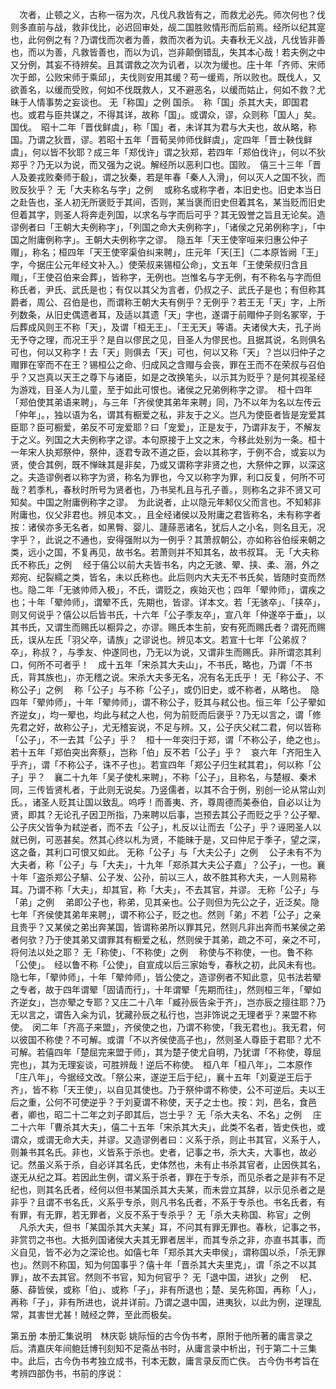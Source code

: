<!-- { "loadSidebar": true } -->
　次者，止顿之义，古称一宿为次，凡伐凡救皆有之，而救尤必先。师次何也？伐则多直前与战，救非伐比，必迟回审处，觇二国胜败情形而后前焉。经所以纪其寔也，此何例之有？乃谓伐而次者为善，救而次者为讥。夫春秋无义战，凡伐皆非善也，而以为善，凡救皆善也，而以为讥，岂非颠倒错乱，失其本心哉！若夫例之中又分例，其妄不待辨矣。且其谓救之次为讥者，以次为缓也。庄十年「齐师、宋师次于郎，公败宋师于乘邱」，夫伐则安用其缓？苟一缓焉，所以败也。既伐人，又欲善名，以缓而受败，何如不伐既救人，又不避恶名，以缓而姑止，何如不救？尤昧于人情事势之妄谈也。
无「称国」之例
   国杀。　称「国」杀其大夫，即国君也。或君与臣共谋之，不得其详，故称「国」。或谓众，谬，众则称「国人」矣。国伐。　昭十二年「晋伐鲜虞」，称「国」者，未详其为君与大夫也，故从略，称国。乃谓之狄晋，谬。若昭十五年「晋荀吴帅师伐鲜虞」，定四年「晋士鞅伐鲜虞」，何以皆不狄耶？成三年「郑伐许」谓之狄郑，若四年「郑伯伐许」，何以不狄郑乎？乃无以为说，而又强为之说。解经所以恶利口也。国败。　僖三十三年「晋人及姜戎败秦师于殽」，谓之狄秦，若是年春「秦人入滑」，何以灭人之国不狄，而败反狄乎？
无「大夫称名与字」之例
　或称名或称字者，本旧史也。旧史本当日之赴告也，圣人初无所褒贬于其间，否则，某当褒而旧史但着其名，某当贬而旧史但着其字，则圣人将奔走列国，以求名与字而后可乎？其无毁誉之旨且无论矣。造谬例者曰「王朝大夫例称字」，「列国之命大夫例称字」，「诸侯之兄弟例称字」，「中国之附庸例称字」。王朝大夫例称字之谬。　隐五年「天王使宰咺来归惠公仲子赗」，称名；桓四年「天王使宰渠伯纠来聘」，庄元年「天[王]（二本原皆阙「王」字，今据庄公元年经文补入。）使荣叔来锡桓公命」，文五年「王使荣叔归含且赗」，「王使召伯来会葬」，皆称字，无例也。岂惟名与字无例，有不称名与字而但称氏者，尹氏、武氏是也；有仅以其父为言者，仍叔之子、武氏子是也；有但称其爵者，周公、召伯是也，而谓称王朝大夫有例乎？无例乎？若王无「天」字，上所列数条，从旧史偶遗者耳，及适以其遗「天」字也，遂谓于前赗仲子则名冢宰，于后葬成风则王不称「天」，及谓「桓无王」、「王无天」等语。夫诸侯大夫，孔子尚无予夺之理，而况王乎？是自以僇民之见，目圣人为僇民也。且据其说，名则俱名可也，何以又称字！去「天」则俱去「天」可也，何以又称「天」？岂以归仲子之赗罪在宰而不在王？锡桓公之命、归成风之含赗与会丧，罪在王而不在荣叔与召伯乎？又岂真以天王之尊下与诸臣，如是之改换笔头，以示其为贬乎？是何其视圣经为游戏，目圣人为儿童，至于如此可恨也。诸侯之兄弟例称字之谬。　桓十四年「郑伯使其弟语来聘」，与三年「齐侯使其弟年来聘」同，乃不以年为名以左传云「仲年」。，独以语为名，谓其有橱爱之私，非友于之义。岂凡为使臣者皆是宠爱其臣耶？臣可橱爱，弟反不可宠爱耶？曰「宠爱」，正是友于，乃谓非友于，不解友于之义。列国之大夫例称字之谬。本句原接于上文之末，今移此处别为一条。桓十一年宋人执郑祭仲，祭仲，逐君专政不道之臣，会以其称字，于例不合，或妄以为贤，使合其例，既不惮昧其是非矣，乃或又谓称字非贤之也，大祭仲之罪，以深这之。夫造谬例者以称字为贤，称名为罪也，今又以称字为罪，利口反复，何所不可哉？若季札，春秋时所号为贤者也，乃书吴札且与孔子善。，则称名之非不贤又可知矣。中国之附庸例称字之谬。　为此说者，止以隐元年邾仪父而言也。不知邾非附庸也，仪父非君也。辨见本文。，且全经诸侯以及附庸之君皆称名，未有称字者按：诸侯亦多无名者，如黑臀、婴儿、蘧蒢恶诸名，犹后人之小名，则名且无，况字乎？，此说之不通也，安得强附以为一例乎？其萧叔朝公，亦如称谷伯绥来朝之类，远小之国，不复再见，故书名。若萧则并不知其名，故书叔耳。
无「大夫称氏不称氏」之例
　经于僖公以前大夫皆书名，内之无骇、翚、挟、柔、溺，外之郑宛、纪裂繻之类，皆名，未以氏称也。此后则内大夫无不书氏矣，皆随时变而然也。隐二年「无骇帅师入极」，不氏，谓贬之，疾始灭也；四年「翚帅师」，谓疾之也；十年「翚帅师」，谓翚不氏，先期也，皆谬。详本文。若「无骇卒」、「挟卒」，则又何说乎？僖公以后皆书氏，十六年「公子季友卒」，宣八年「仲遂卒于垂」，以其书氏，又谓生而赐氏以橱异之，亦谬。赐氏本生前，安有死而赐氏者？谓死而赐氏，误从左氏「羽父卒，请族」之谬说也。辨见本文。若宣十七年「公弟叔？卒」，称叔？，与季友、仲遂同也，乃无以为说，又谓非生而赐氏。非所谓恣其利口，何所不可者乎！　成十五年「宋杀其大夫山」，不书氏，略也，乃谓「不书氏，背其族也」，亦无稽之说。宋杀大夫多无名，况有名无氏乎！
无「称公子、不称公子」之例
　称「公子」与不称「公子」，或仍旧史，或不称者，从略也。　隐四年「翚帅师」，十年「翚帅师」，谓不称公子，贬其与弒公也。恒三年「公子翚如齐逆女」，均一翚也，均此与弒之人也，何为前贬而后褒乎？乃无以言之，谓「修先君之好，故称公子」，尤无稽妄说，不足与辨。又，公子庆父弒二君，何以皆称「公子」，不一去其「公子」乎？　桓十一年突归于郑，谓「不称公子，绝之也」。若十五年「郑伯突出奔蔡」，岂称「伯」反不若「公子」乎？　哀六年「齐阳生入乎齐」，谓「不称公子，诛不子也」。若宣四年「郑公子归生弒其君」，何以称「公子」乎？　襄二十九年「吴子使札来聘」，不称「公子」，且称名，与楚椒、秦术同，三传皆贤札者，于此则无说矣。乃竖儒者，以其不合于例，别创一论从常山刘氏。，诸圣人贬其让国以致乱。呜呼！而善夷、齐，尊周德而美泰伯，自必以让为贤，即其？无论孔子因卫所指，乃来聘以后事，岂预去其公子而贬之乎？公子翚、公子庆父皆争为弒逆者，而不去「公子」，札反以让而去「公子」乎？诬罔圣人以就已例，可恶甚矣。然其心终以札为贤，不能昧于是，又曰仲尼于季子，望之深，这之备，其利口可恨又如此。
无称「公子」与「大夫公子」之例
　公子未有不为大夫者，称「公子」与「大夫」，十九年「郑杀其大夫公子嘉」？公子」，一也。襄十年「盗杀郑公子騑、公子发、公孙，前以三人，故不胜其称大夫，一人则易称耳。乃谓不称「大夫」，却其官，称「大夫」，不去其官，并谬。
无称「公子」与「弟」之例
　弟即公子也，称弟，见其亲也。公子则但为先公之子，近泛矣。隐七年「齐侯使其弟年来聘」，谓不称公子，贬之也。然则「弟」不若「公子」之亲且贵乎？又某侯之弟出奔某国，皆谓称弟所以罪其兄，然则凡非出奔而书某侯之弟者何欤？乃于使其弟又谓罪其有橱爱之私，然则侯于其弟，疏之不可，亲之不可，将何法以处之耶？
无「称使」、「不称使」之例
　称使与不称使，一也。鲁不称「公使」。　经以鲁不称「公使」，自宣成以后三家始专，春秋之初，此风未有也。隐七年，「翚帅师」，十年「翚帅师」，皆公使之，造谬例者不知此意，见书法若翚之专者，故于四年谓翚「固请而行」，十年谓翚「先期而往」，然则桓三年，「翚如齐逆女」，岂亦翚之专耶？又庄二十八年「臧孙辰告籴于齐」，岂亦辰之擅往耶？乃无以言之，谓告入籴为讥，犹藏孙辰之私行也，岂非饰说之无理者乎？来盟不称使。　闵二年「齐高子来盟」，齐侯使之也，乃谓不称使，「我无君也」。我无君，何以彼国不称使？不可解。或谓「不以齐侯使高子也」，然则圣人尊臣于君耶？尤不可解。若僖四年「楚屈完来盟于师」，其为楚子使尤自明，乃犹谓「不称使，尊屈完也」，其为无理妄谈，可胜辨哉！逆后不称使。　桓八年「桓八年」，二本原作「庄八年」，今据经文改。「祭公来，遂逆王后于纪」，襄十五年「刘夏逆王后于齐」，皆不称「天王使」，以自见其使也。乃于祭仲谓不称使，公不可逆后。夫以王后之重，公何不可使逆乎？于刘夏谓不称使，天子之士也。按：刘，邑名，食邑者，卿也，昭二十二年之刘子即其后，岂士乎？
无「杀大夫名、不名」之例
　庄二十六年「曹杀其大夫」，僖二十五年「宋杀其大夫」，此类不名者，皆史佚也，或谓众，或谓无命大夫，并谬。又造谬例者曰：义系于杀，则止书其官，义系于人，则兼书其名氏。非也，义皆系于杀也。史者，记事之书，杀大夫，大事也，故必记。然虽义系于杀，自必详其名氏，史体然也，未有止书杀其官者，止因佚其名，遂无从纪之耳。若因此生例，谓义系于杀者，罪在于专杀，而见杀者之是非有不足纪也，则其名氏者，经何以但书某国杀其大夫某，而未尝立其辞，以示见杀者之是非乎？且谓不书名氏，义系乎专杀，则凡书名氏者，不系于专杀也。书名氏者，有有罪，有无罪，若无罪者，义反不系于专杀乎？
无「杀大夫称国、称官」之例
　凡杀大夫，但书「某国杀其大夫某」耳，不问其有罪无罪也。春秋，记事之书，非赏罚之书也。大抵列国诸侯大夫其无罪者居半，而其专杀之非，亦直书其事，而义自见，皆不必为之深论也。如僖七年「郑杀其大夫申侯」，谓称国以杀，「杀无罪也」。然则不称国，知为何国事乎？僖十年「晋杀其大夫里克」，谓「杀之不以其罪」，故不去其官。然则不书官，知为何官乎？
无「退中国，进狄」之例
　杞、藤、薛皆侯，或称「伯」、或称「子」，非有所退也；楚、吴先称国，再称「人」，再称「子」，非有所进也，说并详前。乃谓之退中国，进夷狄，以此为例，逆理乱常，其害世尤甚！贼经之弊，至此而极矣。



第五册
本册汇集说明　林庆彰
姚际恒的古今伪书考，原附于他所著的庸言录之后。清嘉庆年间鲍廷博刊刻知不足斋丛书时，从庸言录中析出，刊于第二十三集中。此后，古今伪书考独立成书，刊本无数，庸言录反而亡佚。
古今伪书考旨在考辨四部伪书，书前的序说：

